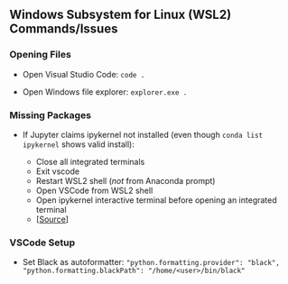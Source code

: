 ## Windows Subsystem for Linux (WSL2) Commands/Issues

### Opening Files

- Open Visual Studio Code: `code .`

- Open Windows file explorer: `explorer.exe .`

### Missing Packages

- If Jupyter claims ipykernel not installed (even though `conda list ipykernel` shows valid install):

  - Close all integrated terminals
  - Exit vscode
  - Restart WSL2 shell (*not* from Anaconda prompt)
  - Open VSCode from WSL2 shell
  - Open ipykernel interactive terminal before opening an integrated terminal
  - [[Source](https://github.com/microsoft/vscode-jupyter/issues/1290#issuecomment-738614258)]

### VSCode Setup

- Set Black as autoformatter: `"python.formatting.provider": "black", "python.formatting.blackPath": "/home/<user>/bin/black"`

